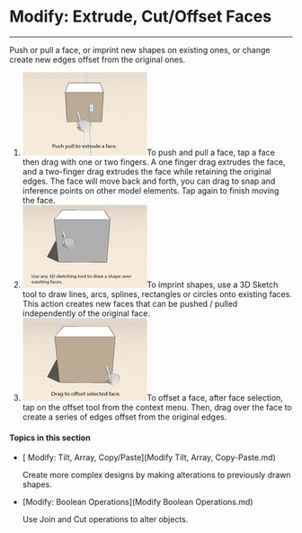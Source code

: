 # Modify: Extrude, Cut/Offset Faces

----

Push or pull a face, or imprint new shapes on existing ones, or change create new edges offset from the original ones.

1. ![](Images/GUID-27EEBE44-4FAF-4525-9DE6-65C730389DE1-low.gif)To push and pull a face, tap a face then drag with one or two fingers. A one finger drag extrudes the face, and a two-finger drag extrudes the face while retaining the original edges. The face will move back and forth, you can drag to snap and inference points on other model elements. Tap again to finish moving the face.
2. ![](Images/GUID-811C951B-1AEC-499A-8F20-2A98DFAD3B93-low.gif)To imprint shapes, use a 3D Sketch tool to draw lines, arcs, splines, rectangles or circles onto existing faces. This action creates new faces that can be pushed / pulled independently of the original face.
3. ![](Images/GUID-B3FC8C8A-71D3-431B-8D12-E61BF13F4EBF-low.gif)To offset a face, after face selection, tap on the offset tool from the context menu. Then, drag over the face to create a series of edges offset from the original edges.

  

#### Topics in this section

* [ Modify: Tilt, Array, Copy/Paste](Modify Tilt, Array, Copy-Paste.md)
    
    Create more complex designs by making alterations to previously drawn shapes.
* [Modify: Boolean Operations](Modify Boolean Operations.md)
    
    Use Join and Cut operations to alter objects.

